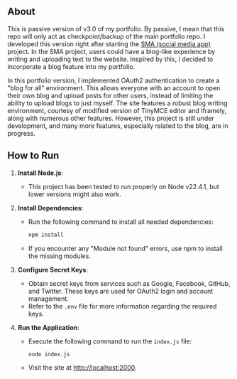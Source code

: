 ## About

This is passive version of v3.0 of my portfolio. By passive, I mean that this repo will only act as checkpoint/backup of the main portfolio repo. 
I developed this version right after starting the [SMA (social media app)](https://github.com/MuhekoNikolas/sma) project. In the SMA project, users could have a blog-like experience by writing and uploading text to the website. Inspired by this, I decided to incorporate a blog feature into my portfolio.

In this portfolio version, I implemented OAuth2 authentication to create a "blog for all" environment. This allows everyone with an account to open their own blog and upload posts for other users, instead of limiting the ability to upload blogs to just myself. The site features a robust blog writing environment, courtesy of modified version of TinyMCE editor and Iframely, along with numerous other features. However, this project is still under development, and many more features, especially related to the blog, are in progress.

## How to Run

1. **Install Node.js**:
   - This project has been tested to run properly on Node v22.4.1, but lower versions might also work.

2. **Install Dependencies**:
   - Run the following command to install all needed dependencies:
     ```sh
     npm install
     ```
   - If you encounter any "Module not found" errors, use npm to install the missing modules.

3. **Configure Secret Keys**:
   - Obtain secret keys from services such as Google, Facebook, GitHub, and Twitter. These keys are used for OAuth2 login and account management.
   - Refer to the `.env` file for more information regarding the required keys.

4. **Run the Application**:
   - Execute the following command to run the `index.js` file:
     ```sh
     node index.js
     ```
   - Visit the site at [http://localhost:2000](http://localhost:2000).